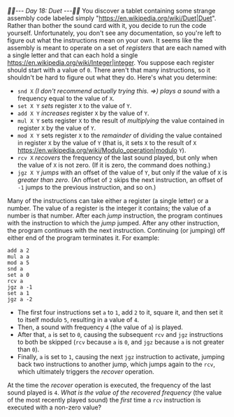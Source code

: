 *:calendar::calendar:--- Day 18: Duet ---:calendar::calendar:*
You discover a tablet containing some strange assembly code labeled simply "<https://en.wikipedia.org/wiki/Duet|Duet>". Rather than bother the sound card with it, you decide to run the code yourself. Unfortunately, you don't see any documentation, so you're left to figure out what the instructions mean on your own.
It seems like the assembly is meant to operate on a set of *registers* that are each named with a single letter and that can each hold a single <https://en.wikipedia.org/wiki/Integer|integer>. You suppose each register should start with a value of `0`.
There aren't that many instructions, so it shouldn't be hard to figure out what they do.  Here's what you determine:

- `snd X` *_(I don't recommend actually trying this. =>)_ plays a sound* with a frequency equal to the value of `X`.
- `set X Y` *sets* register `X` to the value of `Y`.
- `add X Y` *increases* register `X` by the value of `Y`.
- `mul X Y` sets register `X` to the result of *multiplying* the value contained in register `X` by the value of `Y`.
- `mod X Y` sets register `X` to the *remainder* of dividing the value contained in register `X` by the value of `Y` (that is, it sets `X` to the result of `X` <https://en.wikipedia.org/wiki/Modulo_operation|modulo> `Y`).
- `rcv X` *recovers* the frequency of the last sound played, but only when the value of `X` is not zero. (If it is zero, the command does nothing.)
- `jgz X Y` *jumps* with an offset of the value of `Y`, but only if the value of `X` is *greater than zero*. (An offset of `2` skips the next instruction, an offset of `-1` jumps to the previous instruction, and so on.)

Many of the instructions can take either a register (a single letter) or a number. The value of a register is the integer it contains; the value of a number is that number.
After each *jump* instruction, the program continues with the instruction to which the *jump* jumped. After any other instruction, the program continues with the next instruction. Continuing (or jumping) off either end of the program terminates it.
For example:
```set a 1
add a 2
mul a a
mod a 5
snd a
set a 0
rcv a
jgz a -1
set a 1
jgz a -2
```

- The first four instructions set `a` to `1`, add `2` to it, square it, and then set it to itself modulo `5`, resulting in a value of `4`.
- Then, a sound with frequency `4` (the value of `a`) is played.
- After that, `a` is set to `0`, causing the subsequent `rcv` and `jgz` instructions to both be skipped (`rcv` because `a` is `0`, and `jgz` because `a` is not greater than `0`).
- Finally, `a` is set to `1`, causing the next `jgz` instruction to activate, jumping back two instructions to another jump, which jumps again to the `rcv`, which ultimately triggers the *recover* operation.

At the time the *recover* operation is executed, the frequency of the last sound played is `4`.
*What is the value of the recovered frequency* (the value of the most recently played sound) the *first* time a `rcv` instruction is executed with a non-zero value?
